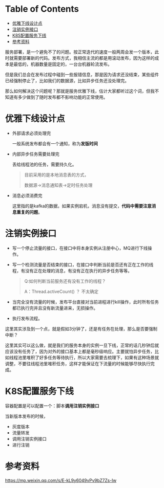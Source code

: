 # Table of Contents

* [优雅下线设计点](#优雅下线设计点)
* [注销实例接口](#注销实例接口)
* [K8S配置服务下线](#k8s配置服务下线)
* [参考资料](#参考资料)








服务部署，是一个避免不了的问题。按正常迭代的速度一般两周会发一个版本，此时就需要部署新的代码。发布方式，我相信主流的都是用滚动发布，因为这样的成本是最低的，机器数量是固定的，一台台机器轮流发布。

 

但是我们总会在发布过程中碰到一些报错信息，那是因为请求还没结束，某些组件已经强制停止了，比如我们的数据源，比如异步任务还没处理完。

 

那么如何解决这个问题呢？那就是服务优雅下线，估计大家都听过这个词，但我不知道有多少做到了随时发布都不影响功能的正常使用。





# 优雅下线设计点

+ 外部请求必须处理完

  一般系统发布都会有一个通知，称为**发版时间**

+ 内部异步任务需要处理完

  丢给线程池的任务，需要持久化。

  > 目前采用的是本地消息表的方式，
  >
  > 数据源->消息通知表->定时任务处理

+ 消息必须消费完

   这里指的是kafka的数据，如果实例宕机，消息没有提交，**代码中需要注意消息重复的问题**。





# 注销实例接口

- 写一个停止流量的接口，在接口中将本身实例从注册中心，MQ进行下线操作。

- 写一个检测流量是否结束的接口，在接口中判断当前是否还有正在工作的线程，有没有正在处理的消息，有没有正在执行的异步任务等等。

  > Q:如何判断当前服务还有没有工作的线程？
  >
  > A：Thread.activeCount() ？ 不太确定

  

- 当完全没有流量的时候，发布平台直接对当前进程进行kill操作，此时所有任务都已执行完并且没有新流量进来，无损操作。

- 执行发布流程。

这里其实涉及到一个点，就是假如3分钟了，还是有任务在处理，那么是否要强制中断？



这里其实可以这么做，就是我们的服务本身的实例一旦下线，正常的话几秒钟后就应该没有任务了，因为对外的接口基本上都是毫秒级响应。主要就怕异步任务，比如线程池里堆积了好多任务等待执行，所以大家需要去梳理下，如果有这种场景就调整，不要往线程池里堆积任务，这样才能保证在下流量的时候能够尽快执行完成。



# K8S配置服务下线

容器配置是可以配置一个：脚本**调用注销实例接口**



当新版本发布的时候，

+ 灰度版本
+ 流量转发
+ 调用注销实例接口
+ 进行注销





# 参考资料

https://mp.weixin.qq.com/s/E-kL9y6049vPv9bZ7Zs-Iw
